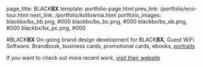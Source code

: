 page_title: BLACK**BX**
template: portfolio-page.html
prev_link: /portfolio/eco-tour.html
next_link: /portfolio/kotlownia.html
portfolio_images: blackbx/bx_bb.png, #000
    blackbx/bx_bc.png, #000
    blackbx/bx_eb.png, #000
    blackbx/bx_pc.png, #000
    
#BLACK**BX**
On-going brand design development for BLACK**BX**, Guest WiFi Software.
Brandbook, business cards, promotional cards, ebooks, [portraits](https://www.blackbx.io/about-us)

If you want to check out more recent work, [visit their website](https://www.blackbx.io/)